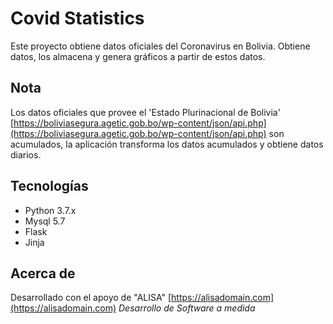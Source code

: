 # Covid Statistics

Este proyecto obtiene datos oficiales del Coronavirus en Bolivia. Obtiene datos, los almacena y genera gráficos a partir de estos datos.

## Nota
Los datos oficiales que provee el 'Estado Plurinacional de Bolivia' [https://boliviasegura.agetic.gob.bo/wp-content/json/api.php](https://boliviasegura.agetic.gob.bo/wp-content/json/api.php) son acumulados, la aplicación transforma los datos acumulados y obtiene datos diarios.

## Tecnologías
- Python 3.7.x
- Mysql 5.7
- Flask
- Jinja

## Acerca de
Desarrollado con el apoyo de "ALISA" [https://alisadomain.com](https://alisadomain.com) *Desarrollo de Software a medida*